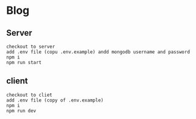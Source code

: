 # Blog

## Server
```
checkout to server
add .env file (copu .env.example) andd mongodb username and password
npm i
npm run start
```

## client

```
checkout to cliet
add .env file (copy of .env.example)
npm i
npm run dev

```
